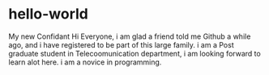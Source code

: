 # hello-world
My new Confidant
Hi Everyone,
i am glad a friend told me Github a while ago, and i have registered to be part of this large family.
i am a Post graduate student in Telecoomunication department, i am looking forward to learn alot here.
i am a novice in programming.
